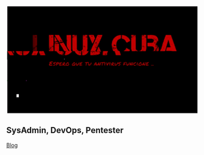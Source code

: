 
<p align="center">
<img src="/img/banner.gif" width="500" alt="Linux Cuba"><br>
</p>

## SysAdmin, DevOps, Pentester

[Blog](https://lucho00cuba.github.io)
